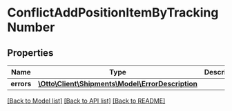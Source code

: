 # ConflictAddPositionItemByTrackingNumber

## Properties
Name | Type | Description | Notes
------------ | ------------- | ------------- | -------------
**errors** | [**\Otto\Client\Shipments\Model\ErrorDescription**](ErrorDescription.md) |  | [optional] 

[[Back to Model list]](../../README.md#documentation-for-models) [[Back to API list]](../../README.md#documentation-for-api-endpoints) [[Back to README]](../../README.md)

